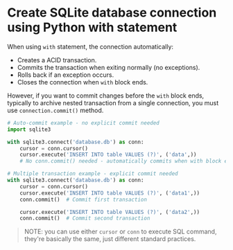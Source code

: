 # Create SQLite database connection using Python with statement

When using `with` statement, the connection automatically:

- Creates a ACID transaction.
- Commits the transaction when exiting normally (no exceptions).
- Rolls back if an exception occurs.
- Closes the connection when `with` block ends.

However, if you want to commit changes before the `with` block ends, typically to archive nested transaction from a single connection, you must use `connection.commit()` method.

```py
# Auto-commit example - no explicit commit needed
import sqlite3

with sqlite3.connect('database.db') as conn:
    cursor = conn.cursor()
    cursor.execute('INSERT INTO table VALUES (?)', ('data',))
    # No conn.commit() needed - automatically commits when with block ends

# Multiple transaction example - explicit commit needed
with sqlite3.connect('database.db') as conn:
    cursor = conn.cursor()
    cursor.execute('INSERT INTO table VALUES (?)', ('data1',))
    conn.commit()  # Commit first transaction

    cursor.execute('INSERT INTO table VALUES (?)', ('data2',))
    conn.commit()  # Commit second transaction
```

> NOTE: you can use either `cursor` or `conn` to execute SQL command, they're basically the same, just different standard practices.
